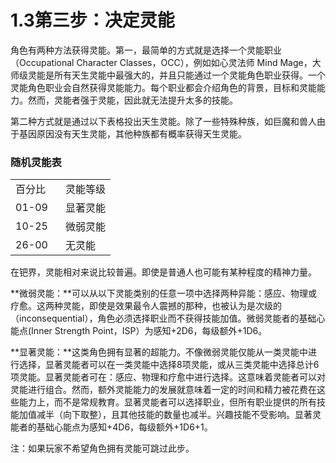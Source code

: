 # 1.3第三步：决定灵能

角色有两种方法获得灵能。第一，最简单的方式就是选择一个灵能职业（Occupational
Character Classes，OCC），例如如心灵法师 Mind
Mage，大师级灵能是所有天生灵能中最强大的，并且只能通过一个灵能角色职业获得。一个灵能角色职业会自然获得灵能能力。每个职业都会介绍角色的背景，目标和灵能能力。然而，灵能者强于灵能，因此就无法提升太多的技能。

第二种方式就是通过以下表格投出天生灵能。除了一些特殊种族，如巨魔和兽人由于基因原因没有天生灵能，其他种族都有概率获得天生灵能。

### 随机灵能表

<table>
<colgroup>
<col style="width: 50%" />
<col style="width: 50%" />
</colgroup>
<tbody>
<tr class="odd">
<td>百分比</td>
<td>灵能等级</td>
</tr>
<tr class="even">
<td>01-09</td>
<td>显著灵能</td>
</tr>
<tr class="odd">
<td>10-25</td>
<td>微弱灵能</td>
</tr>
<tr class="even">
<td>26-00</td>
<td>无灵能</td>
</tr>
</tbody>
</table>

在钯界，灵能相对来说比较普遍。即使是普通人也可能有某种程度的精神力量。

**微弱灵能：**可以从以下灵能类别的任意一项中选择两种异能：感应、物理或疗愈。这两种灵能，即使是效果最令人震撼的那种，也被认为是次级的（inconsequential），角色必须选择职业而不获得技能加值。微弱灵能者的基础心能点(Inner
Strength Point，ISP）为感知+2D6，每级额外+1D6。

**显著灵能：**这类角色拥有显著的超能力。不像微弱灵能仅能从一类灵能中进行选择，显著灵能者可以在一类灵能中选择8项灵能，或从三类灵能中选择总计6项灵能。显著灵能者可在：感应、物理和疗愈中进行选择。这意味着灵能者可以对灵能进行组合。然而，额外灵能能力的发展就意味着一定的时间和精力被花费在这些能力上，而不是常规教育。显著灵能者可以选择职业，但所有职业提供的所有技能加值减半（向下取整），且其他技能的数量也减半。兴趣技能不受影响。显著灵能者的基础心能点为感知+4D6，每级额外+1D6+1。

注：如果玩家不希望角色拥有灵能可跳过此步。
